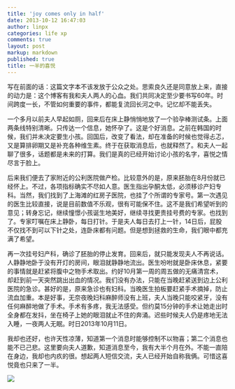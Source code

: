 ```yaml
---
title: 'joy comes only in half'
date: 2013-10-12 16:47:03
author: linpx
categories: life xp
comments: true
layout: post
markup: markdown
published: true
title: 一半的喜悦
---
```

写在前面的话：这篇文字本不该发放于公众之处。思索良久还是同意放上来，直接的动力是：这个博客有我和夫人两人的心血。我们共同决定至少要书写60年。时间跨度一长，不管如何重要的事件，都能复流回长河之中。记忆却不能丢失。<!--more-->

一个多月以前夫人早起如厕，回来后在床上静悄悄地放了一个验孕棒测试条。上面两条线特别清晰。只传达一个信息，她怀孕了。这是个好消息。之前在韩国的时候，我们并未决定要生小孩。回国后，改变了看法，却在准备的时候也觉得忐忑，又是算排卵期又是补充各种维生素。终于在获取消息后，也就释然了。和夫人一起聊了很多，话题都是未来的打算。我们是真的已经开始讨论小孩的名字，喜悦之情尽言于脸上。

后来我们便去了家附近的公利医院做产检。比较意外的是，原来胚胎在8月份就已经怀上。不过，各项指标确实不尽如人意。医生指出孕酮太低，必须移诊产妇专科。当然，我们找到了上海滩的红房子医院，也挂了个所谓的专家号。第一次遇见的医生比较直接，说是目前数值不乐观，很有可能保不住。这不是我们希望听到的意见；转身忘记，继续憧憬小孩诞生地美好，继续寻找更贵挂号费的专家。也找到了。专家叮嘱在床上静卧，每日打针。于是夫人每日去打上一针，14日后，屁股不仅找不到可以下针之处，连卧床都有问题。但是想到拯救的生命，我们眼中都充满了希望。

再一次挂号妇产科，确诊了胚胎的停止发育。回来后，就只能发现夫人不再说话。人静静地卧于没有开灯的房间，眼泪就静静地流出。医生吩咐就是卧床休息，紧要的事情就是赶紧将腹中之物手术取出。约好10月第一周的周五做的无痛清宫术，却赶到前一天突然跳出出血的情况。我们没有办法，只能在当晚赶紧送到边上公利医院的急诊。甚好的是，原来急诊也有妇科。当晚医生拍板要赶紧手术摘掉，防止流血加重。本是好事，无奈夜晚妇科麻醉师没有上班，夫人当晚只能咬紧牙，没有任何麻醉地做了手术。手术有多疼，我无法感受。但约莫15分钟的手术让她走出时全身都在发抖，坐在椅子上她的眼泪就止不住的奔涌。迟些时候夫人仍是疼地无法入睡，一夜两人无眠。时日2013年10月11日。

我却也还好，也许天性凉薄，知道第一个消息时能够控制不以物喜；第二个消息也能不已己悲。这里要向夫人道歉，知道消息至今，我有大半个月在外。不能一直陪在身边，我却也内疚的很。想起两人短信交流，夫人已经开始自称我俩。可惜这喜悦竟也只来了一半。

![](http://farm4.staticflickr.com/3834/10221907993_be5643e337_z.jpg)
